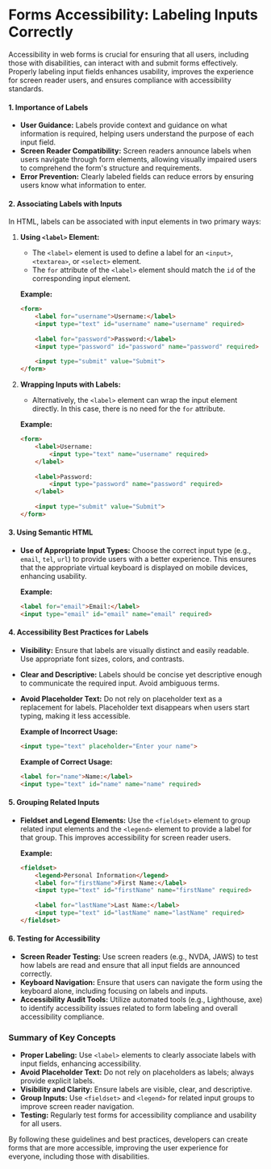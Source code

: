 # Forms Accessibility: Labeling Inputs Correctly

Accessibility in web forms is crucial for ensuring that all users, including those with disabilities, can interact with and submit forms effectively. Properly labeling input fields enhances usability, improves the experience for screen reader users, and ensures compliance with accessibility standards.

#### 1. Importance of Labels

- **User Guidance:** Labels provide context and guidance on what information is required, helping users understand the purpose of each input field.
- **Screen Reader Compatibility:** Screen readers announce labels when users navigate through form elements, allowing visually impaired users to comprehend the form's structure and requirements.
- **Error Prevention:** Clearly labeled fields can reduce errors by ensuring users know what information to enter.

#### 2. Associating Labels with Inputs

In HTML, labels can be associated with input elements in two primary ways:

1. **Using `<label>` Element:**
   - The `<label>` element is used to define a label for an `<input>`, `<textarea>`, or `<select>` element.
   - The `for` attribute of the `<label>` element should match the `id` of the corresponding input element.

   **Example:**
   ```html
   <form>
       <label for="username">Username:</label>
       <input type="text" id="username" name="username" required>
       
       <label for="password">Password:</label>
       <input type="password" id="password" name="password" required>
       
       <input type="submit" value="Submit">
   </form>
   ```

2. **Wrapping Inputs with Labels:**
   - Alternatively, the `<label>` element can wrap the input element directly. In this case, there is no need for the `for` attribute.

   **Example:**
   ```html
   <form>
       <label>Username:
           <input type="text" name="username" required>
       </label>
       
       <label>Password:
           <input type="password" name="password" required>
       </label>
       
       <input type="submit" value="Submit">
   </form>
   ```

#### 3. Using Semantic HTML

- **Use of Appropriate Input Types:** Choose the correct input type (e.g., `email`, `tel`, `url`) to provide users with a better experience. This ensures that the appropriate virtual keyboard is displayed on mobile devices, enhancing usability.

   **Example:**
   ```html
   <label for="email">Email:</label>
   <input type="email" id="email" name="email" required>
   ```

#### 4. Accessibility Best Practices for Labels

- **Visibility:** Ensure that labels are visually distinct and easily readable. Use appropriate font sizes, colors, and contrasts.
- **Clear and Descriptive:** Labels should be concise yet descriptive enough to communicate the required input. Avoid ambiguous terms.
- **Avoid Placeholder Text:** Do not rely on placeholder text as a replacement for labels. Placeholder text disappears when users start typing, making it less accessible.

   **Example of Incorrect Usage:**
   ```html
   <input type="text" placeholder="Enter your name">
   ```

   **Example of Correct Usage:**
   ```html
   <label for="name">Name:</label>
   <input type="text" id="name" name="name" required>
   ```

#### 5. Grouping Related Inputs

- **Fieldset and Legend Elements:** Use the `<fieldset>` element to group related input elements and the `<legend>` element to provide a label for that group. This improves accessibility for screen reader users.

   **Example:**
   ```html
   <fieldset>
       <legend>Personal Information</legend>
       <label for="firstName">First Name:</label>
       <input type="text" id="firstName" name="firstName" required>
       
       <label for="lastName">Last Name:</label>
       <input type="text" id="lastName" name="lastName" required>
   </fieldset>
   ```

#### 6. Testing for Accessibility

- **Screen Reader Testing:** Use screen readers (e.g., NVDA, JAWS) to test how labels are read and ensure that all input fields are announced correctly.
- **Keyboard Navigation:** Ensure that users can navigate the form using the keyboard alone, including focusing on labels and inputs.
- **Accessibility Audit Tools:** Utilize automated tools (e.g., Lighthouse, axe) to identify accessibility issues related to form labeling and overall accessibility compliance.

### Summary of Key Concepts

- **Proper Labeling:** Use `<label>` elements to clearly associate labels with input fields, enhancing accessibility.
- **Avoid Placeholder Text:** Do not rely on placeholders as labels; always provide explicit labels.
- **Visibility and Clarity:** Ensure labels are visible, clear, and descriptive.
- **Group Inputs:** Use `<fieldset>` and `<legend>` for related input groups to improve screen reader navigation.
- **Testing:** Regularly test forms for accessibility compliance and usability for all users.

By following these guidelines and best practices, developers can create forms that are more accessible, improving the user experience for everyone, including those with disabilities.